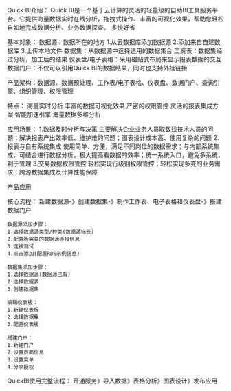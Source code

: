 Quick BI介绍：
	Quick BI是一个基于云计算的灵活的轻量级的自助BI工具服务平台。它提供海量数据实时在线分析，拖拽式操作、丰富的可视化效果，帮助您轻松自如地完成数据分析、业务数据探查。	多快好省

基本对象：
	数据源：数据所在的地方 1.从云数据库添加数据源 2.添加来自自建数据库 3.上传本地文件
	数据集：从数据源中选择适用的数据集合
	工资表：数据集经过分析，加工后的结果
	仪表盘/电子表格：采用磁贴式布局来显示报表数据的交互
	数据门户：不仅可以引用Quick BI的数据结果，同时也支持外挂链接
	
产品架构：数据源、数据预处理、工作表/电子表格、仪表盘、数据门户、查询引擎、组织管理、权限管理

特点：
	海量实时分析
	丰富的数据可视化效果
	严密的权限管控
	灵活的报表集成方案
	智能加速引擎
	海量数据多维分析
	
应用场景：
	1.数据及时分析与决策
		主要解决企业业务人员取数找技术人员的问题；解决报表产出效率低、维护难的问题；图表设计成本高、使用复杂的问题
	2.报表与自有系统集成
		使用简单、方便，满足不同岗位的数据需求；与内部系统集成，可结合进行数据分析，极大提高看数据的效率；统一系统入口，避免多系统，利于管理
	3.交易数据权限管控
		轻松实现行级别权限管控；轻松实现多变的业务需求；跨源数据集成及计算性能保障





产品应用

核心流程：
	新建数据源-》创建数据集-》制作工作表、电子表格和仪表盘-》搭建数据门户
	
	数据源添加步骤：
	1.选择数据源类型/种类(数据源标签)
	2.配置所需要的数据源连接信息
	3.连接测试
	4.点击添加(配置RDS示例信息)
	
	数据集添加步骤：
	1.选择数据源(数据源已有)
	2.选择数据表
	3.创建数据集
	
	编辑仪表板：
	1.新建仪表板
	2.选择数据集
	3.配置仪表板
	
	搭建门户：
	1.新建门户
	2.设置页面信息
	3.设置菜单
	4.分享授权

QuickBI使用完整流程：
	开通服务》导入数据》表格分析》图表设计》发布应用
